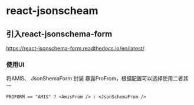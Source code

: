 # react-jsonscheam
## 引入react-jsonschema-form
https://react-jsonschema-form.readthedocs.io/en/latest/

### 使用UI

将AMIS、 JsonShemaForm 封装 暴露ProFrom，根据配置可以选择使用二者其一 

`PROFORM == "AMIS" ? <AmisFrom /> : <JsonSchemaFrom />`
